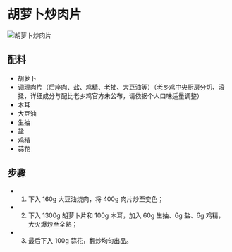 # 胡萝卜炒肉片

![胡萝卜炒肉片](../images/胡萝卜炒肉片.jpg)


## 配料
- 胡萝卜
- 调理肉片（后座肉、盐、鸡精、老抽、大豆油等）（老乡鸡中央厨房分切、滚揉，详细成分与配比老乡鸡官方未公布，请依据个人口味适量调整）
- 木耳
- 大豆油
- 生抽
- 盐
- 鸡精
- 蒜花

## 步骤
- 1. 下入 160g 大豆油烧肉，将 400g 肉片炒至变色；
- 2. 下入 1300g 胡萝卜片和 100g 木耳，加入 60g 生抽、6g 盐、6g 鸡精，大火爆炒至全熟；
- 3. 最后下入 100g 蒜花，翻炒均匀出品。
